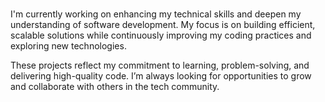 ### 
I'm currently working on enhancing my technical skills and deepen my understanding of software development. My focus is on building efficient, scalable solutions while continuously improving my coding practices and exploring new technologies.

These projects reflect my commitment to learning, problem-solving, and delivering high-quality code. I’m always looking for opportunities to grow and collaborate with others in the tech community.
<!--
**IJASI/IJASI** is a ✨ _special_ ✨ repository because its `README.md` (this file) appears on your GitHub profile.

Here are some ideas to get you started:

- 🔭 I’m currently working on setting up crypto wallets. 
- 🌱 I’m currently learning 
- 👯 I’m looking to collaborate on ...
- 🤔 I’m looking for help with ...
- 💬 Ask me about ...
- 📫 How to reach me: ...
- 😄 Pronouns: ...
- ⚡ Fun fact: ...
-->

